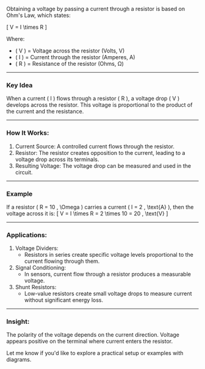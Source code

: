 Obtaining a voltage by passing a current through a resistor is based on Ohm's Law, which states:

\[
V = I \times R
\]

Where:
- \( V \) = Voltage across the resistor (Volts, V)
- \( I \) = Current through the resistor (Amperes, A)
- \( R \) = Resistance of the resistor (Ohms, Ω)

---

### Key Idea
When a current \( I \) flows through a resistor \( R \), a voltage drop \( V \) develops across the resistor. This voltage is proportional to the product of the current and the resistance.

---

### How It Works:
1. Current Source: A controlled current flows through the resistor.
2. Resistor: The resistor creates opposition to the current, leading to a voltage drop across its terminals.
3. Resulting Voltage: The voltage drop can be measured and used in the circuit.

---

### Example
If a resistor \( R = 10 \, \Omega \) carries a current \( I = 2 \, \text{A} \), then the voltage across it is:
\[
V = I \times R = 2 \times 10 = 20 \, \text{V}
\]

---

### Applications:
1. Voltage Dividers:
   - Resistors in series create specific voltage levels proportional to the current flowing through them.
2. Signal Conditioning:
   - In sensors, current flow through a resistor produces a measurable voltage.
3. Shunt Resistors:
   - Low-value resistors create small voltage drops to measure current without significant energy loss.

---

### Insight:
The polarity of the voltage depends on the current direction. Voltage appears positive on the terminal where current enters the resistor.

Let me know if you'd like to explore a practical setup or examples with diagrams.
